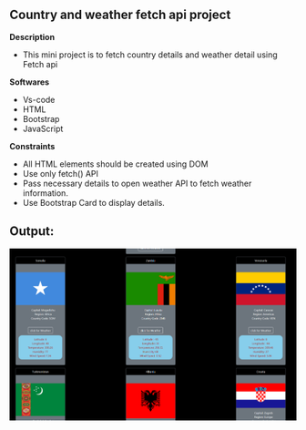 ## Country and weather fetch api project

**Description**
- This mini project is to fetch country details and weather detail using Fetch api

**Softwares**
- Vs-code
- HTML
- Bootstrap
- JavaScript

**Constraints**
- All HTML elements should be created using DOM
- Use only fetch() API
- Pass necessary details to open weather API to fetch weather information.
- Use Bootstrap Card to display details.

## Output:
![alt text](image.png)